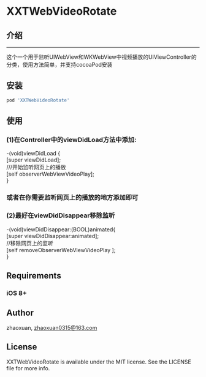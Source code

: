 # XXTWebVideoRotate

## 介绍
---
这个一个用于监听UIWebView和WKWebView中视频播放的UIViewController的分类，使用方法简单，并支持cocoaPod安装

## 安装 

```ruby
pod 'XXTWebVideoRotate'
```

## 使用
### (1)在Controller中的viewDidLoad方法中添加:
-(void)viewDidLoad {<br> 
      [super viewDidLoad];<br> 
       ///开始监听网页上的播放<br> 
      [self observerWebViewVideoPlay];<br> 
   }<br> 
 ### 或者在你需要监听网页上的播放的地方添加即可<br> 
### (2)最好在viewDidDisappear移除监听<br> 

-(void)viewDidDisappear:(BOOL)animated{<br> 
    [super viewDidDisappear:animated];<br> 
     //移除网页上的监听<br> 
    [self removeObserverWebViewVideoPlay ];<br> 
}<br> 

## Requirements

### iOS  8+

## Author

zhaoxuan, zhaoxuan0315@163.com

## License

XXTWebVideoRotate is available under the MIT license. See the LICENSE file for more info.
